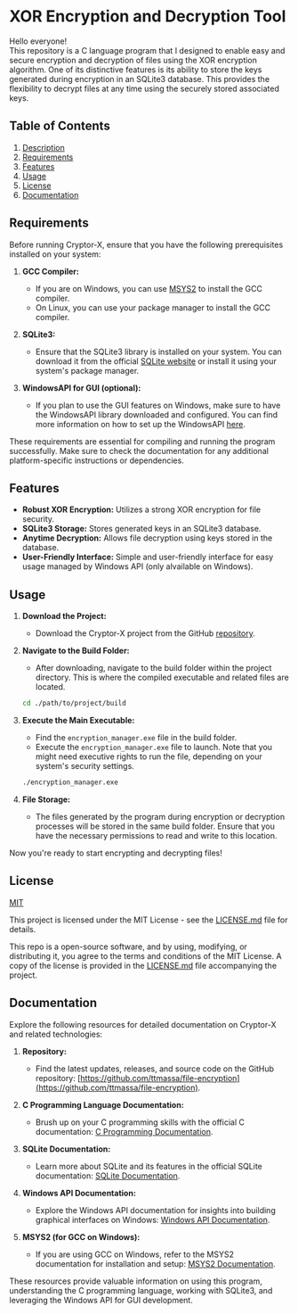 # XOR Encryption and Decryption Tool

Hello everyone!  
This repository is a C language program that I designed to enable easy and secure encryption and decryption of files using the XOR encryption algorithm. One of its distinctive features is its ability to store the keys generated during encryption in an SQLite3 database. This provides the flexibility to decrypt files at any time using the securely stored associated keys.

## Table of Contents

1. [Description](#description)
2. [Requirements](#requirements)
3. [Features](#features)
4. [Usage](#usage)
5. [License](#license)
6. [Documentation](#documentation)

## Requirements

Before running Cryptor-X, ensure that you have the following prerequisites installed on your system:

1. **GCC Compiler:**
   - If you are on Windows, you can use [MSYS2](https://www.msys2.org/) to install the GCC compiler.
   - On Linux, you can use your package manager to install the GCC compiler.

2. **SQLite3:**
   - Ensure that the SQLite3 library is installed on your system. You can download it from the official [SQLite website](https://www.sqlite.org/download.html) or install it using your system's package manager.

3. **WindowsAPI for GUI (optional):**
   - If you plan to use the GUI features on Windows, make sure to have the WindowsAPI library downloaded and configured. You can find more information on how to set up the WindowsAPI [here](https://docs.microsoft.com/en-us/windows/win32/apiindex/windows-api-list).

These requirements are essential for compiling and running the program successfully. Make sure to check the documentation for any additional platform-specific instructions or dependencies.

## Features

- **Robust XOR Encryption:** Utilizes a strong XOR encryption for file security.
- **SQLite3 Storage:** Stores generated keys in an SQLite3 database.
- **Anytime Decryption:** Allows file decryption using keys stored in the database.
- **User-Friendly Interface:** Simple and user-friendly interface for easy usage managed by Windows API (only alvailable on Windows).

## Usage

1. **Download the Project:**
   - Download the Cryptor-X project from the GitHub [repository](https://github.com/ttmassa/file-encryption).

2. **Navigate to the Build Folder:**
   - After downloading, navigate to the build folder within the project directory. This is where the compiled executable and related files are located.

   ```bash
   cd ./path/to/project/build

3. **Execute the Main Executable:**
   - Find the `encryption_manager.exe` file in the build folder.
   - Execute the `encryption_manager.exe` file to launch. 
   Note that you might need executive rights to run the file, depending on your system's security settings.

   ```bash
   ./encryption_manager.exe

4. **File Storage:**
   - The files generated by the program during encryption or decryption processes will be stored in the same build folder. Ensure that you have the necessary permissions to read and write to this location.

Now you're ready to start encrypting and decrypting files!

## License

[MIT](https://choosealicense.com/licenses/mit/)

This project is licensed under the MIT License - see the [LICENSE.md](LICENSE.md) file for details.

This repo is a open-source software, and by using, modifying, or distributing it, you agree to the terms and conditions of the MIT License. A copy of the license is provided in the [LICENSE.md](LICENSE.md) file accompanying the project.

## Documentation

Explore the following resources for detailed documentation on Cryptor-X and related technologies:

1. **Repository:**
   - Find the latest updates, releases, and source code on the GitHub repository: [https://github.com/ttmassa/file-encryption](https://github.com/ttmassa/file-encryption).

2. **C Programming Language Documentation:**
   - Brush up on your C programming skills with the official C documentation: [C Programming Documentation](https://devdocs.io/c/).

3. **SQLite Documentation:**
   - Learn more about SQLite and its features in the official SQLite documentation: [SQLite Documentation](https://www.sqlite.org/docs.html).

4. **Windows API Documentation:**
   - Explore the Windows API documentation for insights into building graphical interfaces on Windows: [Windows API Documentation](https://docs.microsoft.com/en-us/windows/win32/apiindex/windows-api-list).

5. **MSYS2 (for GCC on Windows):**
   - If you are using GCC on Windows, refer to the MSYS2 documentation for installation and setup: [MSYS2 Documentation](https://www.msys2.org/wiki/MSYS2-introduction/).

These resources provide valuable information on using this program, understanding the C programming language, working with SQLite3, and leveraging the Windows API for GUI development.